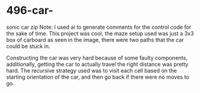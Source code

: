 # 496-car-
sonic car zip
Note: I used ai to generate comments for the control code for the sake of time. 
This project was cool, the maze setup used was just a 3x3 box of carboard as seen in the image, there were two paths that the car could be stuck in. 

Constructing the car was very hard because of some faulty components, additionally, getting the car to actually travel the right distance was pretty hard. 
The recursive strategy used was to visit each cell based on the starting orientation of the car, and then go back if there were no moves to go. 
